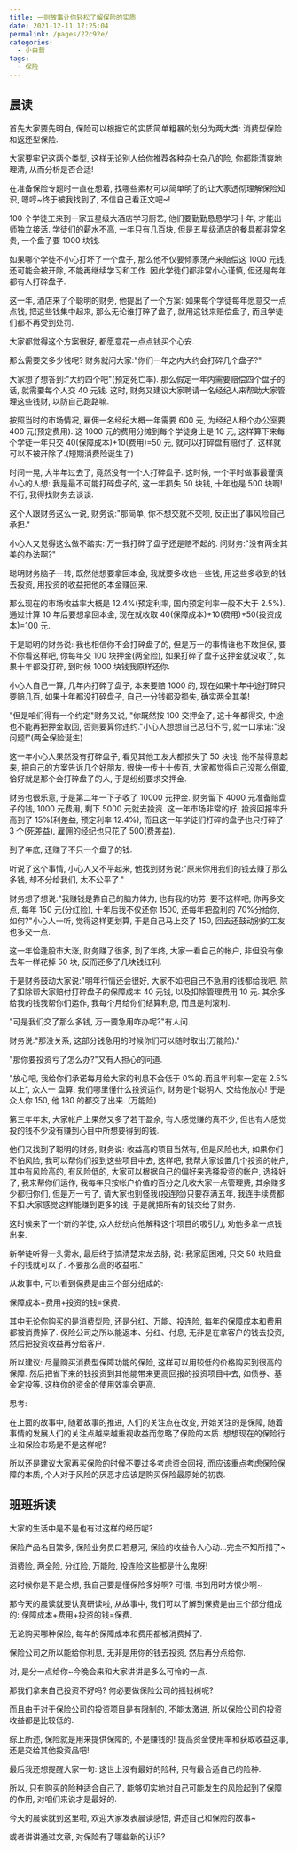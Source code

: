 ```yaml
---
title: 一则故事让你轻松了解保险的实质
date: 2021-12-11 17:25:04
permalink: /pages/22c92e/
categories:
  - 小白营
tags:
  - 保险
---
```


## 晨读

⾸先⼤家要先明⽩, 保险可以根据它的实质简单粗暴的划分为两⼤类: 消费型保险和返还型保险.

⼤家要牢记这两个类型, 这样⽆论别⼈给你推荐各种杂七杂⼋的险, 你都能清爽地理清, 从⽽分析是否合适!

在准备保险专题时⼀直在想着, 找哪些素材可以简单明了的让⼤家透彻理解保险知识, 嗯哼~终于被我找到了, 不信⾃⼰看正⽂吧~!

100 个学徒⼯来到⼀家五星级⼤酒店学习厨艺, 他们要勤勤恳恳学习⼗年, 才能出师独⽴接活. 学徒们的薪⽔不⾼, ⼀年只有⼏百块, 但是五星级酒店的餐具都⾮常名贵, ⼀个盘⼦要 1000 块钱.

如果哪个学徒不⼩⼼打坏了⼀个盘⼦, 那么他不仅要倾家荡产来赔偿这 1000 元钱, 还可能会被开除, 不能再继续学习和⼯作. 因此学徒们都⾮常⼩⼼谨慎, 但还是每年都有⼈打碎盘⼦.

这⼀年, 酒店来了个聪明的财务, 他提出了⼀个⽅案: 如果每个学徒每年愿意交⼀点点钱, 把这些钱集中起来, 那么⽆论谁打碎了盘⼦, 就⽤这钱来赔偿盘⼦, ⽽且学徒们都不再受到处罚.

⼤家都觉得这个⽅案很好, 都愿意花⼀点点钱买个⼼安.

那么需要交多少钱呢? 财务就问⼤家:"你们⼀年之内⼤约会打碎⼏个盘⼦?"

⼤家想了想答到:"⼤约四个吧"(预定死亡率). 那么假定⼀年内需要赔偿四个盘⼦的话, 就需要每个⼈交 40 元钱. 这时, 财务⼜建议⼤家聘请⼀名经纪⼈来帮助⼤家管理这些钱财, 以防⾃⼰跑路嘛.

按照当时的市场情况, 雇佣⼀名经纪⼤概⼀年需要 600 元, 为经纪⼈租个办公室要 400 元(预定费⽤). 这 1000 元的费⽤分摊到每个学徒身上是 10 元, 这样算下来每个学徒⼀年只交 40(保障成本)+10(费⽤)=50 元, 就可以打碎盘有赔付了, 这样就可以不被开除了.(短期消费险诞⽣了)

时间⼀晃, ⼤半年过去了, 竟然没有⼀个⼈打碎盘⼦. 这时候, ⼀个平时做事最谨慎⼩⼼的⼈想: 我是最不可能打碎盘⼦的, 这⼀年损失 50 块钱, ⼗年也是 500 块啊! 不⾏, 我得找财务去谈谈.

这个⼈跟财务这么⼀说, 财务说:"那简单, 你不想交就不交呗, 反正出了事⻛险⾃⼰承担."

⼩⼼⼈⼜觉得这么做不踏实: 万⼀我打碎了盘⼦还是赔不起的. 问财务:"没有两全其美的办法啊?"

聪明财务脑⼦⼀转, 既然他想要拿回本⾦, 我就要多收他⼀些钱, ⽤这些多收到的钱去投资, ⽤投资的收益把他的本⾦赚回来.

那么现在的市场收益率⼤概是 12.4%(预定利率, 国内预定利率⼀般不⼤于 2.5%). 通过计算 10 年后要想拿回本⾦, 现在就收取 40(保障成本)+10(费⽤)+50(投资成本)=100 元.

于是聪明的财务说: 我也相信你不会打碎盘⼦的, 但是万⼀的事情谁也不敢担保, 要不你看这样吧, 你每年交 100 块押⾦(两全险), 如果打碎了盘⼦这押⾦就没收了, 如果⼗年都没打碎, 到时候 1000 块钱我原样还你.

⼩⼼⼈⾃⼰⼀算, ⼏年内打碎了盘⼦, 本来要赔 1000 的, 现在如果⼗年中途打碎只要赔⼏百, 如果⼗年都没打碎盘⼦, ⾃⼰⼀分钱都没损失, 确实两全其美!

"但是咱们得有⼀个约定"财务⼜说, "你既然按 100 交押⾦了, 这⼗年都得交, 中途也不能再把押⾦取回, 否则要算你违约."⼩⼼⼈想想⾃⼰总归不亏, 就⼀⼝承诺:"没问题!"(两全保险诞⽣)

这⼀年⼩⼼⼈果然没有打碎盘⼦, 看⻅其他⼯友⼤都损失了 50 块钱, 他不禁得意起来, 把⾃⼰的⽅案告诉⼏个好朋友. 很快⼀传⼗⼗传百, ⼤家都觉得⾃⼰没那么倒霉, 恰好就是那个会打碎盘⼦的⼈, 于是纷纷要求交押⾦.

财务也很乐意, 于是第⼆年⼀下⼦收了 10000 元押⾦. 财务留下 4000 元准备赔盘⼦的钱, 1000 元费⽤, 剩下 5000 元就去投资. 这⼀年市场⾮常的好, 投资回报率升⾼到了 15%(利差益, 预定利率 12.4%), ⽽且这⼀年学徒们打碎的盘⼦也只打碎了 3 个(死差益), 雇佣的经纪也只花了 500(费差益).

到了年底, 还赚了不只⼀个盘⼦的钱.

听说了这个事情, ⼩⼼⼈⼜不平起来, 他找到财务说:"原来你⽤我们的钱去赚了那么多钱, 却不分给我们, 太不公平了."

财务想了想说:"我赚钱是靠⾃⼰的脑⼒体⼒, 也有我的功劳. 要不这样吧, 你再多交点, 每年 150 元(分红险), ⼗年后我不仅还你 1500, 还每年把盈利的 70%分给你, 如何?"⼩⼼⼈⼀听, 觉得这样更划算, 于是⾃⼰⻢上交了 150, 回去还⿎动别的⼯友也多交⼀点.

这⼀年恰逢股市⼤涨, 财务赚了很多, 到了年终, ⼤家⼀看⾃⼰的帐户, ⾮但没有像去年⼀样花掉 50 块, 反⽽还多了⼏块钱红利.

于是财务⿎动⼤家说:"明年⾏情还会很好, ⼤家不如把⾃⼰不急⽤的钱都给我吧, 除了扣除帮⼤家赔付打碎盘⼦的保障成本 40 元钱, 以及扣除管理费⽤ 10 元. 其余多给我的钱我帮你们运作, 我每个⽉给你们结算利息, ⽽且是利滚利.

"可是我们交了那么多钱, 万⼀要急⽤咋办呢?"有⼈问.

财务说:"那没关系, 这部分钱急⽤的时候你们可以随时取出(万能险)."

"那你要投资亏了怎么办?"⼜有⼈担⼼的问道.

"放⼼吧, 我给你们承诺每⽉给⼤家的利息不会低于 0%的.⽽且年利率⼀定在 2.5%以上", 众⼈⼀ 盘算, 我们哪⾥懂什么投资运作, 财务是个聪明⼈, 交给他放⼼! 于是众⼈你 150, 他 180 的都交了出来. (万能险)

第三年年末, ⼤家帐户上果然⼜多了若⼲盈余, 有⼈感觉赚的真不少, 但也有⼈感觉投的钱不少没有赚到⼼⽬中所想要得到的钱.

他们⼜找到了聪明的财务, 财务说: 收益⾼的项⽬当然有, 但是⻛险也⼤, 如果你们不怕⻛险, 我可以帮你们投到这些项⽬中去, 这样吧, 我帮⼤家设置⼏个投资的帐户, 其中有⻛险⾼的, 有⻛险低的, ⼤家可以根据⾃⼰的偏好来选择投资的帐户, 选择好了, 我来帮你们运作, 我每年只按帐户价值的百分之⼏收⼤家⼀点管理费, 其余赚多少都归你们, 但是万⼀亏了, 请⼤家也别怪我(投连险)只要存满五年, 我连⼿续费都不扣.⼤家感觉这样能赚到更多的钱, 于是就把所有的钱交给了财务.

这时候来了⼀个新的学徒, 众⼈纷纷向他解释这个项⽬的吸引⼒, 劝他多拿⼀点钱出来.

新学徒听得⼀头雾⽔, 最后终于搞清楚来⻰去脉, 说: 我家庭困难, 只交 50 块赔盘⼦的钱就可以了. 不要那么⾼的收益啦."

从故事中, 可以看到保费是由三个部分组成的:

保障成本+费⽤+投资的钱=保费.

其中⽆论你购买的是消费型险, 还是分红、万能、投连险, 每年的保障成本和费⽤都被消费掉了. 保险公司之所以能返本、分红、付息, ⽆⾮是在拿客户的钱去投资, 然后把投资收益再分给客户.

所以建议: 尽量购买消费型保障功能的保险, 这样可以⽤较低的价格购买到很⾼的保障. 然后把省下来的钱投资到其他能带来更⾼回报的投资项⽬中去, 如债券、基⾦定投等. 这样你的资⾦的使⽤效率会更⾼.

思考:

在上⾯的故事中, 随着故事的推进, ⼈们的关注点在改变, 开始关注的是保障, 随着事情的发展⼈们的关注点越来越重视收益⽽忽略了保险的本质. 想想现在的保险⾏业和保险市场是不是这样呢?

所以还是建议⼤家再买保险的时候不要过多考虑资⾦回报, ⽽应该重点考虑保险保障的本质, 个⼈对于⻛险的厌恶才应该是购买保险最原始的初衷.

## 班班拆读

大家的生活中是不是也有过这样的经历呢?

保险产品名目繁多, 保险业务员口若悬河, 保险的收益令人心动…完全不知所措了~

消费险, 两全险, 分红险, 万能险, 投连险这些都是什么鬼呀!

这时候你是不是会想, 我自己要是懂保险多好啊? 可惜, 书到用时方恨少啊~

那今天的晨读就要认真研读啦, 从故事中, 我们可以了解到保费是由三个部分组成的: 保障成本+费用+投资的钱=保费.

无论购买哪种保险, 每年的保障成本和费用都被消费掉了.

保险公司之所以能给你利息, 无非是用你的钱去投资, 然后再分点给你.

对, 是分一点给你~今晚会来和大家讲讲是多么可怜的一点.

那我们拿来自己投资不好吗? 何必要做保险公司的摇钱树呢?

而且由于对于保险公司的投资项目是有限制的, 不能太激进, 所以保险公司的投资收益都是比较低的.

综上所述, 保险就是用来提供保障的, 不是赚钱的! 提高资金使用率和获取收益这事, 还是交给其他投资品吧!

最后我还想提醒大家一句: 这世上没有最好的险种, 只有最合适自己的险种.

所以, 只有购买的险种适合自己了, 能够切实地对自己可能发生的风险起到了保障的作用, 对咱们来说才是最好的.

今天的晨读就到这里啦, 欢迎大家发表晨读感悟, 讲述自己和保险的故事~

或者讲讲通过文章, 对保险有了哪些新的认识?

